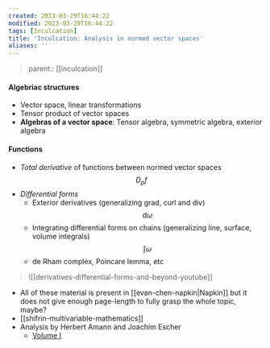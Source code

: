```yaml
---
created: 2023-03-29T16:44:22
modified: 2023-03-29T16:44:22
tags: [Inculcation]
title: 'Inculcation: Analysis in normed vector spaces'
aliases: ''
---
```


> parent:: [[inculcation]]

#### Algebriac structures

- Vector space, linear transformations
- Tensor product of vector spaces
- **Algebras of a vector space**: Tensor algebra, symmetric algebra, exterior algebra

#### Functions
- *Total derivative* of functions between normed vector spaces$$D_{p}f$$
- *Differential forms*
    - Exterior derivatives (generalizing grad, curl and div)$$\text{d}\omega$$
    - Integrating differential forms on chains (generalizing line, surface, volume integrals) $$\int \omega $$
    - de Rham complex, Poincare lemma, etc

> ![[derivatives-differential-forms-and-beyond-youtube]]

- All of these material is present in [[evan-chen-napkin|Napkin]] but it does not give enough page-length to fully grasp the whole topic, maybe?
- [[shifrin-multivariable-mathematics]]
- Analysis by Herbert Amann and Joachim Escher
	- [Volume I](http://library.lol/main/D52F82501240A7F94F77CCA630B43F6E)

